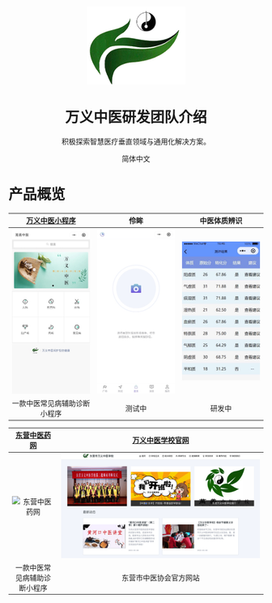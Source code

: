 <div align="center">
  <img alt="WYZY Logo" src="./images/wanyitcm_logo.png"/>
</div>

<div align="center">
  <h1>万义中医研发团队介绍</h1>
</div>

<div align="center">

积极探索智慧医疗垂直领域与通用化解决方案。

</div>

<div align="center">

简体中文

</div>

# 产品概览

| [万义中医小程序](./images/QRCode/wyzy-qrcode.png) | 伶眸 | 中医体质辨识 |
| :----: | :----: | :----: |
| ![万义中医小程序码](./images/table/wyzy/wyzy-home.jpg) | ![伶眸](./images/table/lm/lm.jpg) | ![中医体质辨识](./images/table/tzbs/tzbs.jpeg) |
| 一款中医常见病辅助诊断小程序 | 测试中 | 研发中 |

| [东营中医药网](https://www.dyzyxh.cn) | [万义中医学校官网](https://www.dyzyxh.cn/wyzyschool) |
| :----: | :----: |
| ![东营中医药网](./images/table/dyzyyw/dyzyyw-home.png) | ![万义中医学校官网](./images/table/wyzyschool/wyzyschool-home.png) |
| 一款中医常见病辅助诊断小程序 | 东营市中医协会官方网站 | 万义中医学校官方网站 |
